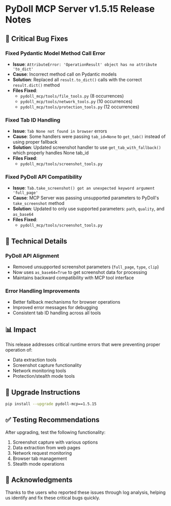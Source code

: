 # PyDoll MCP Server v1.5.15 Release Notes

## 🐛 Critical Bug Fixes

### Fixed Pydantic Model Method Call Error
- **Issue**: `AttributeError: 'OperationResult' object has no attribute 'to_dict'`
- **Cause**: Incorrect method call on Pydantic models
- **Solution**: Replaced all `result.to_dict()` calls with the correct `result.dict()` method
- **Files Fixed**:
  - `pydoll_mcp/tools/file_tools.py` (8 occurrences)
  - `pydoll_mcp/tools/network_tools.py` (10 occurrences)
  - `pydoll_mcp/tools/protection_tools.py` (12 occurrences)

### Fixed Tab ID Handling
- **Issue**: `Tab None not found in browser` errors
- **Cause**: Some handlers were passing `tab_id=None` to `get_tab()` instead of using proper fallback
- **Solution**: Updated screenshot handler to use `get_tab_with_fallback()` which properly handles None tab_id
- **Files Fixed**:
  - `pydoll_mcp/tools/screenshot_tools.py`

### Fixed PyDoll API Compatibility
- **Issue**: `Tab.take_screenshot() got an unexpected keyword argument 'full_page'`
- **Cause**: MCP Server was passing unsupported parameters to PyDoll's `take_screenshot` method
- **Solution**: Updated to only use supported parameters: `path`, `quality`, and `as_base64`
- **Files Fixed**:
  - `pydoll_mcp/tools/screenshot_tools.py`

## 🔧 Technical Details

### PyDoll API Alignment
- Removed unsupported screenshot parameters (`full_page`, `type`, `clip`)
- Now uses `as_base64=True` to get screenshot data for processing
- Maintains backward compatibility with MCP tool interface

### Error Handling Improvements
- Better fallback mechanisms for browser operations
- Improved error messages for debugging
- Consistent tab ID handling across all tools

## 📊 Impact

This release addresses critical runtime errors that were preventing proper operation of:
- Data extraction tools
- Screenshot capture functionality
- Network monitoring tools
- Protection/stealth mode tools

## 🚀 Upgrade Instructions

```bash
pip install --upgrade pydoll-mcp==1.5.15
```

## ✅ Testing Recommendations

After upgrading, test the following functionality:
1. Screenshot capture with various options
2. Data extraction from web pages
3. Network request monitoring
4. Browser tab management
5. Stealth mode operations

## 🙏 Acknowledgments

Thanks to the users who reported these issues through log analysis, helping us identify and fix these critical bugs quickly.
